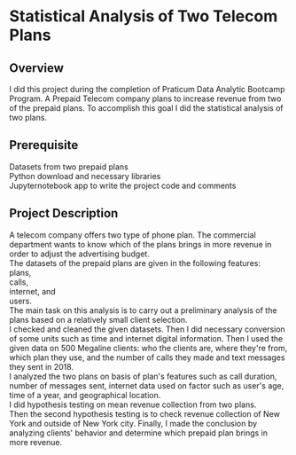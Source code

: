 # Statistical Analysis of Two Telecom Plans
## Overview
I did this project during the completion of Praticum Data Analytic Bootcamp Program. A Prepaid Telecom company plans to increase revenue from two of the prepaid plans. To accomplish this goal I did the statistical analysis of two plans.

## Prerequisite
Datasets from two prepaid plans  
Python download and necessary libraries  
Jupyternotebook app to write the project code and comments

## Project Description 
 A telecom company offers two type of phone plan. The commercial department wants to know which of the plans brings in more revenue in order to adjust the advertising budget.  
 The datasets of the prepaid plans are given in the following features:  
 plans,   
 calls,  
 internet, and   
 users.  
 The main task on this analysis is to carry out a preliminary analysis of the plans based on a relatively small client selection.  
 I checked and cleaned the given datasets. Then I did necessary conversion of some units such as time and internet digital information. Then I used the given data on 500 Megaline clients: who the clients are, where they're from, which plan they use, and the number of calls they made and text messages they sent in 2018.  
I analyzed the two plans on basis of plan's features such as call duration, number of messages sent, internet data used on factor such as user's age, time of a year, and geographical location.   
I did hypothesis testing on mean revenue collection from two plans.    
Then the second hypothesis testing is to check revenue collection of New York and outside of New York city. 
Finally, I made the conclusion by analyzing clients' behavior and determine which prepaid plan brings in more revenue.

